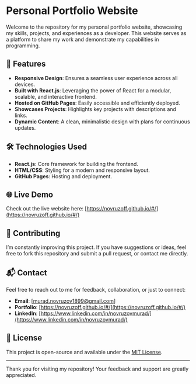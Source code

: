 # Personal Portfolio Website

Welcome to the repository for my personal portfolio website, showcasing my skills, projects, and experiences as a developer. This website serves as a platform to share my work and demonstrate my capabilities in programming.

## 🚀 Features

- **Responsive Design**: Ensures a seamless user experience across all devices.
- **Built with React.js**: Leveraging the power of React for a modular, scalable, and interactive frontend.
- **Hosted on GitHub Pages**: Easily accessible and efficiently deployed.
- **Showcases Projects**: Highlights key projects with descriptions and links.
- **Dynamic Content**: A clean, minimalistic design with plans for continuous updates.

## 🛠️ Technologies Used

- **React.js**: Core framework for building the frontend.
- **HTML/CSS**: Styling for a modern and responsive layout.
- **GitHub Pages**: Hosting and deployment.

## 🌐 Live Demo

Check out the live website here: [https://novruzoff.github.io/#/](https://novruzoff.github.io/#/)

## 🤝 Contributing

I’m constantly improving this project. If you have suggestions or ideas, feel free to fork this repository and submit a pull request, or contact me directly.

## 📬 Contact

Feel free to reach out to me for feedback, collaboration, or just to connect:
- **Email**: [murad.novruzov1899@gmail.com]
- **Portfolio**: [https://novruzoff.github.io/#/](https://novruzoff.github.io/#/)
- **LinkedIn**: [https://www.linkedin.com/in/novruzovmurad/](https://www.linkedin.com/in/novruzovmurad/)

## 📜 License

This project is open-source and available under the [MIT License](LICENSE).

---

Thank you for visiting my repository! Your feedback and support are greatly appreciated.

